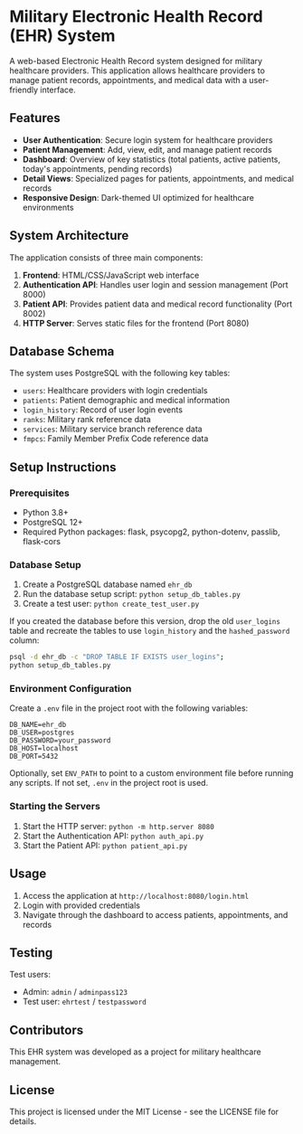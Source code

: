 # Military Electronic Health Record (EHR) System

A web-based Electronic Health Record system designed for military healthcare providers. This application allows healthcare providers to manage patient records, appointments, and medical data with a user-friendly interface.

## Features

- **User Authentication**: Secure login system for healthcare providers
- **Patient Management**: Add, view, edit, and manage patient records
- **Dashboard**: Overview of key statistics (total patients, active patients, today's appointments, pending records)
- **Detail Views**: Specialized pages for patients, appointments, and medical records
- **Responsive Design**: Dark-themed UI optimized for healthcare environments

## System Architecture

The application consists of three main components:

1. **Frontend**: HTML/CSS/JavaScript web interface
2. **Authentication API**: Handles user login and session management (Port 8000)
3. **Patient API**: Provides patient data and medical record functionality (Port 8002)
4. **HTTP Server**: Serves static files for the frontend (Port 8080)

## Database Schema

The system uses PostgreSQL with the following key tables:
- `users`: Healthcare providers with login credentials
- `patients`: Patient demographic and medical information
- `login_history`: Record of user login events
- `ranks`: Military rank reference data
- `services`: Military service branch reference data
- `fmpcs`: Family Member Prefix Code reference data

## Setup Instructions

### Prerequisites

- Python 3.8+ 
- PostgreSQL 12+
- Required Python packages: flask, psycopg2, python-dotenv, passlib, flask-cors

### Database Setup

1. Create a PostgreSQL database named `ehr_db`
2. Run the database setup script: `python setup_db_tables.py`
3. Create a test user: `python create_test_user.py`

If you created the database before this version, drop the old `user_logins` table and recreate the tables to use `login_history` and the `hashed_password` column:
```bash
psql -d ehr_db -c "DROP TABLE IF EXISTS user_logins";
python setup_db_tables.py
```

### Environment Configuration

Create a `.env` file in the project root with the following variables:
```
DB_NAME=ehr_db
DB_USER=postgres
DB_PASSWORD=your_password
DB_HOST=localhost
DB_PORT=5432
```

Optionally, set `ENV_PATH` to point to a custom environment file before running
any scripts. If not set, `.env` in the project root is used.

### Starting the Servers

1. Start the HTTP server: `python -m http.server 8080`
2. Start the Authentication API: `python auth_api.py`
3. Start the Patient API: `python patient_api.py`

## Usage

1. Access the application at `http://localhost:8080/login.html`
2. Login with provided credentials
3. Navigate through the dashboard to access patients, appointments, and records

## Testing

Test users:
- Admin: `admin` / `adminpass123`
- Test user: `ehrtest` / `testpassword`

## Contributors

This EHR system was developed as a project for military healthcare management.

## License

This project is licensed under the MIT License - see the LICENSE file for details. 